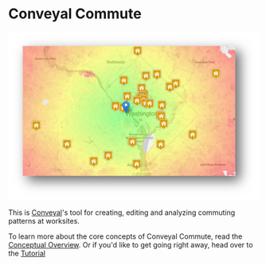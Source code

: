 # Conveyal Commute

<img src="img/index-large.png" />

This is [Conveyal](http://conveyal.com)'s tool for creating, editing and analyzing commuting patterns at worksites.

To learn more about the core concepts of Conveyal Commute, read the [Conceptual Overview](conceptual-overview.md).  Or if you'd like to get going right away, head over to the [Tutorial](tutorial/home-page.md)
